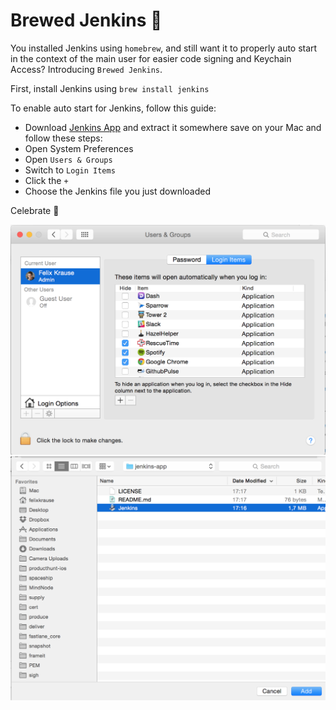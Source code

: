 # Brewed Jenkins :beer: 

You installed Jenkins using `homebrew`, and still want it to properly auto start in the context of the main user for easier code signing and Keychain Access? Introducing `Brewed Jenkins`.

First, install Jenkins using `brew install jenkins`

To enable auto start for Jenkins, follow this guide:

- Download [Jenkins App](https://github.com/fastlane/jenkins-app/releases/download/1.0/Jenkins.zip) and extract it somewhere save on your Mac and follow these steps:
- Open System Preferences
- Open `Users & Groups`
- Switch to `Login Items`
- Click the `+`
- Choose the Jenkins file you just downloaded

Celebrate :tada:

![Users & Groups](screenshots/users.png)
![Select Jenkins](screenshots/filechooser.png)

